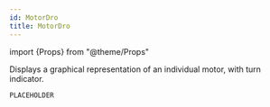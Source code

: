 ```yaml
---
id: MotorDro
title: MotorDro
---
```


import {Props} from "@theme/Props"

Displays a graphical representation of an individual motor, with turn indicator.

```jsx gb=MotorDro/MotorDro_example.jsx
PLACEHOLDER
```

<Props of="MotorDro"/>


